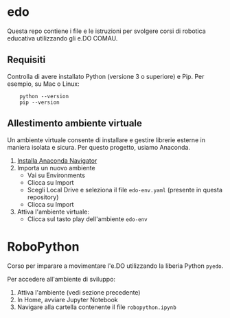 # edo
Questa repo contiene i file e le istruzioni per svolgere corsi di robotica educativa utilizzando gli e.DO COMAU.

## Requisiti
Controlla di avere installato Python (versione 3 o superiore) e Pip. Per esempio, su Mac o Linux:

        python --version
        pip --version

## Allestimento ambiente virtuale
Un ambiente virtuale consente di installare e gestire librerie esterne in maniera isolata e sicura. Per questo progetto, usiamo Anaconda.

1. [Installa Anaconda Navigator](https://www.anaconda.com/products/distribution)
2. Importa un nuovo ambiente
    - Vai su Environments 
    - Clicca su Import
    - Scegli Local Drive e seleziona il file `edo-env.yaml` (presente in questa repository)
    - Clicca su Import
3. Attiva l'ambiente virtuale: 
    - Clicca sul tasto play dell'ambiente `edo-env`

# RoboPython
Corso per imparare a movimentare l'e.DO utilizzando la liberia Python `pyedo`.

Per accedere all'ambiente di sviluppo:

1. Attiva l'ambiente (vedi sezione precedente)
2. In Home, avviare Jupyter Notebook
3. Navigare alla cartella contenente il file `robopython.ipynb`
